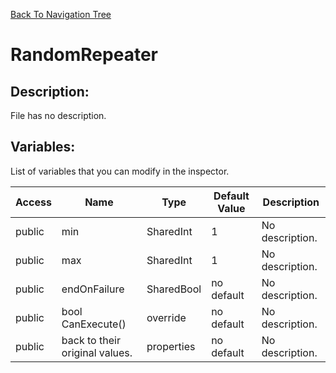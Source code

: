 [Back To Navigation Tree](https://wesleywh.github.io/githubpages/docs/navigation.html)
# RandomRepeater

## Description:
File has no description.

## Variables:
List of variables that you can modify in the inspector.

|Access|Name|Type|Default Value|Description|
|---|---|---|---|---|
|public|min|SharedInt|1|No description.|
|public|max|SharedInt|1|No description.|
|public|endOnFailure|SharedBool|no default|No description.|
|public|bool CanExecute()|override|no default|No description.|
|public|back to their original values.|properties|no default|No description.|
